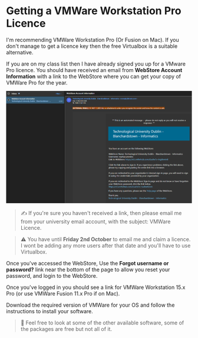 # Getting a VMWare Workstation Pro Licence

I'm recommending VMWare Workstation Pro (Or Fusion on Mac). If you don't manage to get a licence key then the free Virtualbox is a suitable alternative.  

 If you are on my class list then I have already signed you up for a VMware Pro licence. You should have received an email from **WebStore Account Information** with a link to the WebStore where you can get your copy of VMWare Pro for the year. 

![webstore](./images/webstore_signup.PNG)

> :writing_hand: If you're sure you haven't received a link, then please email me from your university email account, with the subject: VMWare Licence. 

> :warning: You have until **Friday 2nd October** to email me and claim a licence. I wont be adding any more users after that date and you'll have to use Virtualbox. 

Once you've accessed the WebStore, Use the **Forgot username or password?** link near the bottom of the page to allow you reset your password, and login to the WebStore. 

Once you've logged in you should see a link for VMWare Workstation 15.x Pro (or use VMWare Fusion 11.x Pro if on Mac). 

Download the required version of VMWare for your OS and follow the instructions to install your software.
> :eyes: Feel free to look at some of the other available software, some of the packages are free but not all of it.





